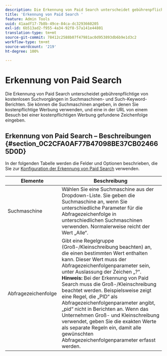```yaml
---
description: Die Erkennung von Paid Search unterscheidet gebührenpflichtige von kostenlosen Suchvorgängen in Suchmaschinen- und Such-Keyword-Berichten. Sie können die Suchmaschinen angeben, in denen Sie kostenpflichtige Werbung verwenden, und eine in der URL von einem Besuch bei einer kostenpflichtigen Werbung gefundene Zeichenfolge eingeben.
title: 'Erkennung von Paid Search '
feature: Admin Tools
uuid: 41aadf17-7b8b-49ce-84ca-dc3293660205
exl-id: 6b513ad2-f955-4a34-92f8-57a141e44801
translation-type: tm+mt
source-git-commit: 78412c2588b07f47981ac0d953893db6b9e1d3c2
workflow-type: tm+mt
source-wordcount: '219'
ht-degree: 100%

---
```


# Erkennung von Paid Search

Die Erkennung von Paid Search unterscheidet gebührenpflichtige von kostenlosen Suchvorgängen in Suchmaschinen- und Such-Keyword-Berichten. Sie können die Suchmaschinen angeben, in denen Sie kostenpflichtige Werbung verwenden, und eine in der URL von einem Besuch bei einer kostenpflichtigen Werbung gefundene Zeichenfolge eingeben.

## Erkennung von Paid Search  – Beschreibungen  {#section_0C2CFA0AF77B47098BE37CB024665D0D}

In der folgenden Tabelle werden die Felder und Optionen beschrieben, die Sie zur [Konfiguration der Erkennung von Paid Search](/help/admin/admin/paid-search-detection/t-paid-search-detection.md) verwenden.

| Elemente | Beschreibung |
|--- |--- |
| Suchmaschine | Wählen Sie eine Suchmaschine aus der Dropdown-Liste. Sie geben die Suchmaschine an, wenn Sie unterschiedliche Parameter für die Abfragezeichenfolge in unterschiedlichen Suchmaschinen verwenden. Normalerweise reicht der Wert „Alle“. |
| Abfragezeichenfolge | Gibt eine Regelgruppe (Groß-/Kleinschreibung beachten) an, die einen bestimmten Wert enthalten kann. Dieser Wert muss der Abfragezeichenfolgenparameter sein, unter Auslassung der Zeichen „?“. <br>**Hinweis:** Bei der Erkennung von Paid Search muss die Groß-/Kleinschreibung beachtet werden. Beispielsweise zeigt eine Regel, die „PID“ als Abfragezeichenfolgenparameter angibt, „pid“ nicht in Berichten an. Wenn das Unternehmen Groß- und Kleinschreibung verwendet, geben Sie die exakten Werte als separate Regeln ein, damit alle gewünschten Abfragezeichenfolgenparameter erfasst werden.</br> |
